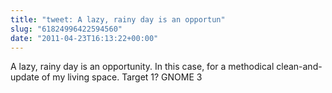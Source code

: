 ```yaml
---
title: "tweet: A lazy, rainy day is an opportun"
slug: "61824996422594560"
date: "2011-04-23T16:13:22+00:00"
---
```

A lazy, rainy day is an opportunity. In this case, for a methodical clean-and-update of my living space. Target 1? GNOME 3